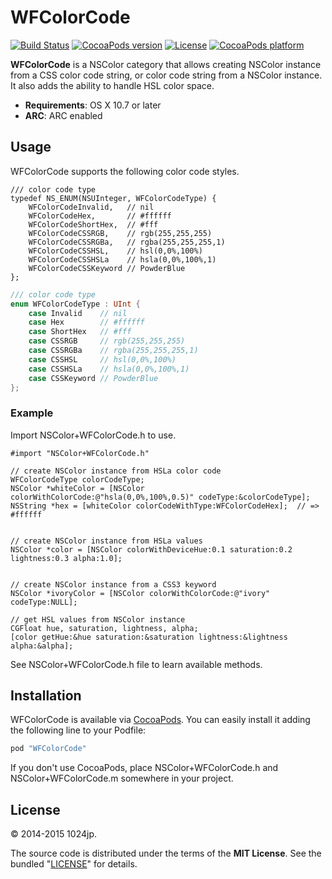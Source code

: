 
WFColorCode
=============================

[![Build Status](http://img.shields.io/travis/1024jp/WFColorCode.svg?style=flat)](https://travis-ci.org/1024jp/WFColorCode)
[![CocoaPods version](http://img.shields.io/cocoapods/v/WFColorCode.svg?style=flat)](http://cocoadocs.org/docsets/WFColorCode)
[![License](https://img.shields.io/cocoapods/l/WFColorCode.svg?style=flat)](http://cocoadocs.org/docsets/WFColorCode)
[![CocoaPods platform](http://img.shields.io/cocoapods/p/WFColorCode.svg?style=flat)](http://cocoadocs.org/docsets/WFColorCode)

__WFColorCode__ is a NSColor category that allows creating NSColor instance from a CSS color code string, or color code string from a NSColor instance.  It also adds the ability to handle HSL color space.

* __Requirements__: OS X 10.7 or later
* __ARC__: ARC enabled



Usage
-----------------------------
WFColorCode supports the following color code styles.

```objc
/// color code type
typedef NS_ENUM(NSUInteger, WFColorCodeType) {
    WFColorCodeInvalid,   // nil
    WFColorCodeHex,       // #ffffff
    WFColorCodeShortHex,  // #fff
    WFColorCodeCSSRGB,    // rgb(255,255,255)
    WFColorCodeCSSRGBa,   // rgba(255,255,255,1)
    WFColorCodeCSSHSL,    // hsl(0,0%,100%)
    WFColorCodeCSSHSLa    // hsla(0,0%,100%,1)
    WFColorCodeCSSKeyword // PowderBlue
};
```

```swift
/// color code type
enum WFColorCodeType : UInt {
    case Invalid    // nil
    case Hex        // #ffffff
    case ShortHex   // #fff
    case CSSRGB     // rgb(255,255,255)
    case CSSRGBa    // rgba(255,255,255,1)
    case CSSHSL     // hsl(0,0%,100%)
    case CSSHSLa    // hsla(0,0%,100%,1)
    case CSSKeyword // PowderBlue
};
```

### Example
Import NSColor+WFColorCode.h to use.

```objc
#import "NSColor+WFColorCode.h"
```

```objc
// create NSColor instance from HSLa color code
WFColorCodeType colorCodeType;
NSColor *whiteColor = [NSColor colorWithColorCode:@"hsla(0,0%,100%,0.5)" codeType:&colorCodeType];
NSString *hex = [whiteColor colorCodeWithType:WFColorCodeHex];  // => #ffffff


// create NSColor instance from HSLa values
NSColor *color = [NSColor colorWithDeviceHue:0.1 saturation:0.2 lightness:0.3 alpha:1.0];


// create NSColor instance from a CSS3 keyword
NSColor *ivoryColor = [NSColor colorWithColorCode:@"ivory" codeType:NULL];

// get HSL values from NSColor instance
CGFloat hue, saturation, lightness, alpha;
[color getHue:&hue saturation:&saturation lightness:&lightness alpha:&alpha];
```

See NSColor+WFColorCode.h file to learn available methods.



Installation
-----------------------------
WFColorCode is available via [CocoaPods](http://cocoapods.org). You can easily install it adding the following line to your Podfile:

```ruby
pod "WFColorCode"
```

If you don't use CocoaPods, place NSColor+WFColorCode.h and NSColor+WFColorCode.m somewhere in your project.



License
-----------------------------
© 2014-2015 1024jp.

The source code is distributed under the terms of the __MIT License__. See the bundled "[LICENSE](LICENSE)" for details.
